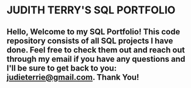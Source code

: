 # JUDITH TERRY'S SQL PORTFOLIO

## Hello, Welcome to my SQL Portfolio! This code repository consists of all SQL projects I have done. Feel free to check them out and reach out through my email if you have any questions and I'll be sure to get back to you: judieterrie@gmail.com. Thank You!
